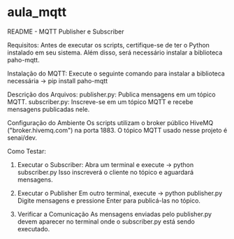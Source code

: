# aula_mqtt
README - MQTT Publisher e Subscriber

Requisitos:
  Antes de executar os scripts, certifique-se de ter o Python instalado em seu sistema. Além disso, será necessário instalar a biblioteca paho-mqtt.

Instalação do MQTT:
  Execute o seguinte comando para instalar a biblioteca necessária ->
pip install paho-mqtt

Descrição dos Arquivos:
  publisher.py: Publica mensagens em um tópico MQTT.
  subscriber.py: Inscreve-se em um tópico MQTT e recebe mensagens publicadas nele.

Configuração do Ambiente
  Os scripts utilizam o broker público HiveMQ ("broker.hivemq.com") na porta 1883.
O tópico MQTT usado nesse projeto é senai/dev.

Como Testar:
  1. Executar o Subscriber:
Abra um terminal e execute ->
python subscriber.py
Isso inscreverá o cliente no tópico e aguardará mensagens.
  2. Executar o Publisher
Em outro terminal, execute ->
python publisher.py
  Digite mensagens e pressione Enter para publicá-las no tópico.

3. Verificar a Comunicação
As mensagens enviadas pelo publisher.py devem aparecer no terminal onde o subscriber.py está sendo executado.
